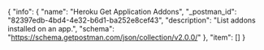 {
  "info": {
    "name": "Heroku Get Application Addons",
    "_postman_id": "82397edb-4bd4-4e32-b6d1-ba252e8cef43",
    "description": "List addons installed on an app.",
    "schema": "https://schema.getpostman.com/json/collection/v2.0.0/"
  },
  "item": []
}